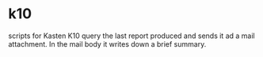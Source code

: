 # k10
scripts for Kasten K10
query the last report produced and sends it ad a mail attachment. In the mail body it writes down a brief summary.
